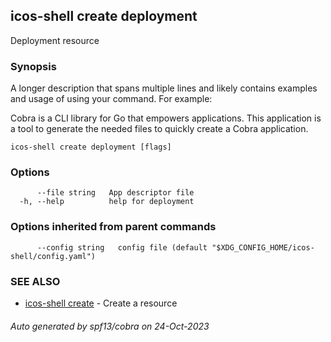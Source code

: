 ## icos-shell create deployment

Deployment resource

### Synopsis

A longer description that spans multiple lines and likely contains examples
and usage of using your command. For example:

Cobra is a CLI library for Go that empowers applications.
This application is a tool to generate the needed files
to quickly create a Cobra application.

```
icos-shell create deployment [flags]
```

### Options

```
      --file string   App descriptor file
  -h, --help          help for deployment
```

### Options inherited from parent commands

```
      --config string   config file (default "$XDG_CONFIG_HOME/icos-shell/config.yaml")
```

### SEE ALSO

* [icos-shell create](icos-shell_create.md)	 - Create a resource

###### Auto generated by spf13/cobra on 24-Oct-2023

